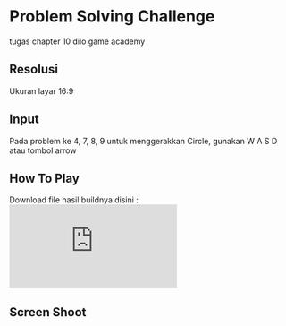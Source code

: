 # Problem Solving Challenge
 tugas chapter 10 dilo game academy
 
## Resolusi
Ukuran layar 16:9

## Input

Pada problem ke 4, 7, 8, 9 untuk menggerakkan Circle, gunakan W A S D atau tombol arrow

## How To Play

Download file hasil buildnya disini : ![Klik disini](https://github.com/yashlan/Problem-Solving-Challenge/blob/main/Problem%20Solving%20Challenge/File%20Export%20Here.rar?raw=true)

## Screen Shoot

